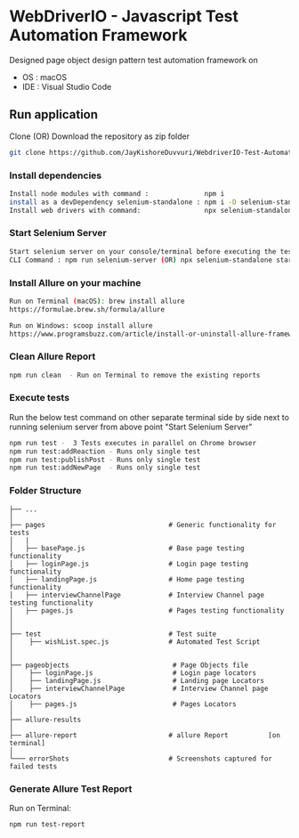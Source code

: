 # WebDriverIO - Javascript Test Automation Framework

Designed page object design pattern test automation framework on

* OS  : macOS
* IDE : Visual Studio Code

## Run application
Clone (OR) Download the repository as zip folder
```bash
git clone https://github.com/JayKishoreDuvvuri/WebdriverIO-Test-Automation-Framework.git 
```

### Install dependencies
```bash
Install node modules with command :              npm i
install as a devDependency selenium-standalone : npm i -D selenium-standalone
Install web drivers with command:                npx selenium-standalone install 
```


### Start Selenium Server
```bash
Start selenium server on your console/terminal before executing the tests 
CLI Command : npm run selenium-server (OR) npx selenium-standalone start
```


### Install Allure on your machine 
```bash
Run on Terminal (macOS): brew install allure 
https://formulae.brew.sh/formula/allure

Run on Windows: scoop install allure
https://www.programsbuzz.com/article/install-or-uninstall-allure-framework-command-line-windows-os
```


### Clean Allure Report
```bash
npm run clean  - Run on Terminal to remove the existing reports
```


### Execute tests
Run the below test command on other separate terminal side by side next to running selenium server from above point "Start Selenium Server" 
```bash
npm run test -  3 Tests executes in parallel on Chrome browser
npm run test:addReaction - Runs only single test
npm run test:publishPost - Runs only single test  
npm run test:addNewPage  - Runs only single test                 
```


### Folder Structure

    ├── ...
    │
    ├── pages                               # Generic functionality for tests
    │   |
    │   ├── basePage.js                     # Base page testing functionality
    │   ├── loginPage.js                    # Login page testing functionality
    │   ├── landingPage.js                  # Home page testing functionality
    │   ├── interviewChannelPage            # Interview Channel page testing functionality
    │   ├── pages.js                        # Pages testing functionality
    │
    │ 
    ├── test                                # Test suite
    │    ├── wishList.spec.js               # Automated Test Script
    │
    │
    ├── pageobjects                          # Page Objects file
    │    ├── loginPage.js                    # Login page locators
    │    ├── landingPage.js                  # Landing page Locators
    │    ├── interviewChannelPage            # Interview Channel page Locators
    │    ├── pages.js                        # Pages Locators
    │
    ├── allure-results                     
    │
    ├── allure-report                       # allure Report          [on terminal]
    │
    └─── errorShots                         # Screenshots captured for failed tests


### Generate Allure Test Report
Run on Terminal:
```bash
npm run test-report
```
